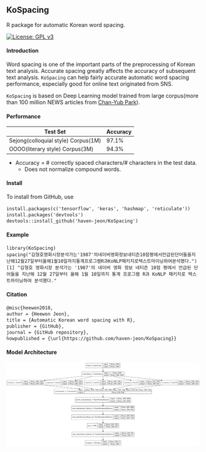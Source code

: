 KoSpacing 
---------------

R package for automatic Korean word spacing.


[![License: GPL v3](https://img.shields.io/badge/License-GPL%20v3-blue.svg)](http://www.gnu.org/licenses/gpl-3.0)


#### Introduction

Word spacing is one of the important parts of the preprocessing of Korean text analysis. Accurate spacing greatly affects the accuracy of subsequent text analysis. `KoSpacing` can help fairly accurate automatic word spacing performance, especially good for online text originated from SNS.

`KoSpacing` is based on Deep Learning model trained from large corpus(more than 100 million NEWS articles from [Chan-Yub Park](https://github.com/mrchypark)). 


#### Performance

| Test Set  | Accuracy | 
|---|---|
| Sejong(colloquial style) Corpus(1M) | 97.1% |
| OOOO(literary style)  Corpus(3M)   | 94.3% |

- Accuracy = # correctly spaced characters/# characters in the test data.
  - Does not normalize compound words. 


#### Install

To install from GitHub, use

    install.packages(c('tensorflow', 'keras', 'hashmap', 'reticulate'))
    install.packages('devtools')
    devtools::install_github('haven-jeon/KoSpacing')


#### Example 

    library(KoSpacing)
    spacing("김형호영화시장분석가는'1987'의네이버영화정보네티즌10점평에서언급된단어들을지난해12월27일부터올해1월10일까지통계프로그램R과KoNLP패키지로텍스트마이닝하여분석했다.")
    [1] "김형호 영화시장 분석가는 '1987'의 네이버 영화 정보 네티즌 10점 평에서 언급된 단어들을 지난해 12월 27일부터 올해 1월 10일까지 통계 프로그램 R과 KoNLP 패키지로 텍스트마이닝하여 분석했다."


#### Citation

```markdowns
@misc{heewon2018,
author = {Heewon Jeon},
title = {Automatic Korean word spacing with R},
publisher = {GitHub},
journal = {GitHub repository},
howpublished = {\url{https://github.com/haven-jeon/KoSpacing}}
```

#### Model Architecture

![](arch.png)




